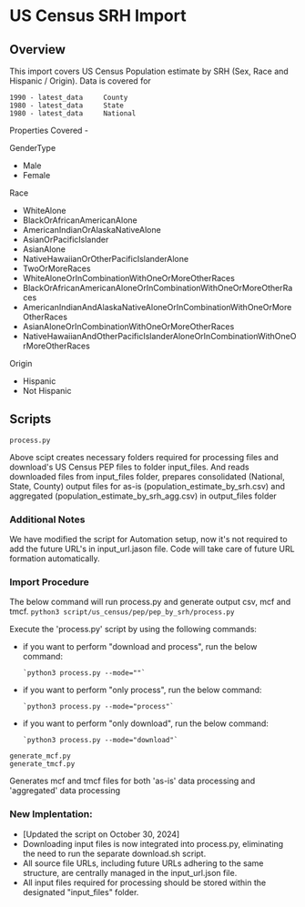 # US Census SRH Import

## Overview

This import covers US Census Population estimate by SRH (Sex, Race and Hispanic / Origin).
Data is covered for 

    1990 - latest_data     County
    1980 - latest_data     State
    1980 - latest_data     National

Properties Covered - 

GenderType
- Male
- Female

Race
- WhiteAlone
- BlackOrAfricanAmericanAlone
- AmericanIndianOrAlaskaNativeAlone
- AsianOrPacificIslander
- AsianAlone
- NativeHawaiianOrOtherPacificIslanderAlone
- TwoOrMoreRaces
- WhiteAloneOrInCombinationWithOneOrMoreOtherRaces
- BlackOrAfricanAmericanAloneOrInCombinationWithOneOrMoreOtherRaces
- AmericanIndianAndAlaskaNativeAloneOrInCombinationWithOneOrMoreOtherRaces
- AsianAloneOrInCombinationWithOneOrMoreOtherRaces
- NativeHawaiianAndOtherPacificIslanderAloneOrInCombinationWithOneOrMoreOtherRaces

Origin
- Hispanic
- Not Hispanic



## Scripts
```
process.py
```
Above scipt creates necessary folders required for processing files and download's US 
Census PEP files to folder input_files. And reads downloaded files from input_files folder, prepares consolidated 
(National, State, County) output files for as-is (population_estimate_by_srh.csv) and aggregated (population_estimate_by_srh_agg.csv) in output_files folder

### Additional Notes

We have modified the script for Automation setup, now it's not required to add the future URL's in input_url.jason file. Code will take care of future URL formation automatically.

### Import Procedure

The below command will run process.py and generate output csv, mcf and tmcf. 
`python3 script/us_census/pep/pep_by_srh/process.py`

Execute the 'process.py' script by using the following commands:

  - if you want to perform "download and process", run the below command:

        `python3 process.py --mode=""`

  - if you want to perform "only process", run the below command:

        `python3 process.py --mode="process"`
        
  - if you want to perform "only download", run the below command:

        `python3 process.py --mode="download"`
    
```
generate_mcf.py
generate_tmcf.py
```
Generates mcf and tmcf files for both 'as-is' data processing and 'aggregated' data processing

### New Implentation:
- [Updated the script on October 30, 2024]
- Downloading input files is now integrated into process.py, eliminating the need to run the separate download.sh script. 
- All source file URLs, including future URLs adhering to the same structure, are centrally managed in the input_url.json file.
- All input files required for processing should be stored within the designated "input_files" folder.
